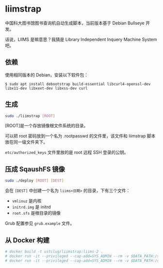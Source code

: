 # liimstrap

中国科大图书馆图书查询机自动生成脚本，当前版本基于 Debian Bullseye 开发。

话说，LIIMS 是嘛意思？我猜是 Library Independent Inquery Machine System 吧。

## 依赖

使用相同版本的 Debian，安装以下软件包：

```shell
$ sudo apt install debootstrap build-essential libcurl4-openssl-dev libx11-dev libxext-dev libxss-dev curl
```

## 生成

```sh
sudo ./liimstrap [ROOT]
```

[ROOT]是一个存放镜像根文件系统的目录。

可以把 root 密码放到一个名为 .rootpasswd 的文件里，该文件和 liimstrap 脚本放在同一级文件夹下。

`etc/authorized_keys` 文件里放的是 root 远程 SSH 登录的公钥。

## 压成 SqaushFS 镜像

```sh
sudo ./deploy [ROOT] [DEST]
```

会在 `[DEST]` 中创建一个名为 `liims<日期>` 的目录，下有三个文件：
* `vmlinuz` 是内核
* `initrd.img` 是 initrd
* `root.sfs` 是根目录的镜像

Grub 配置参见 `grub.example` 文件。

## 从 Docker 构建

```sh
# docker build -t ustclug/liimstrap:liims-2 .
# docker run -it --privileged --cap-add=SYS_ADMIN --rm -v $DATA_PATH:/srv/dest -e ROOT_PASSWORD=test ustclug/liimstrap:liims-2  # 此命令创建 rootfs 文件
# docker run -it --privileged --cap-add=SYS_ADMIN --rm -v $DATA_PATH:/srv/dest -e ROOT_PASSWORD=test -e SQUASHFS=true ustclug/liimstrap:liims-2  # 此命令创建 rootfs 文件并打包为 squashfs
```
